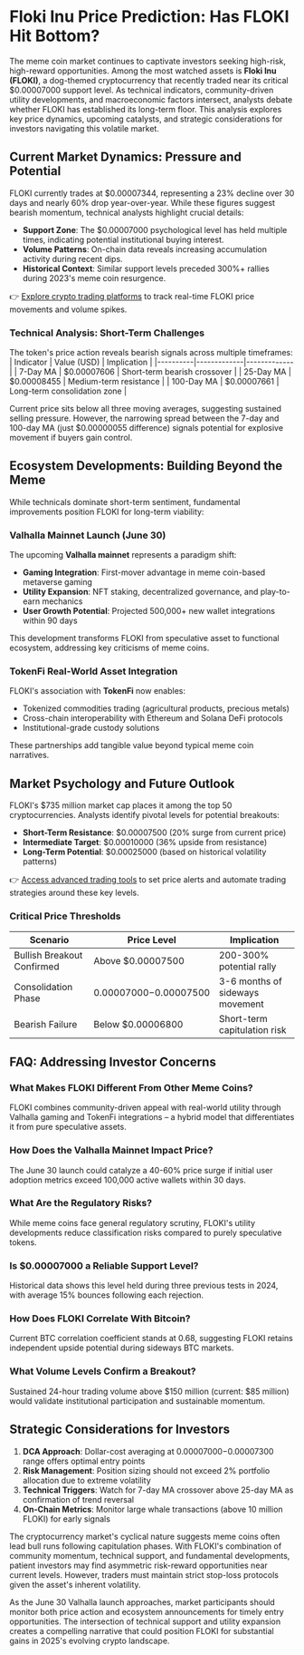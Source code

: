 # Floki Inu Price Prediction: Has FLOKI Hit Bottom?

The meme coin market continues to captivate investors seeking high-risk, high-reward opportunities. Among the most watched assets is **Floki Inu (FLOKI)**, a dog-themed cryptocurrency that recently traded near its critical $0.00007000 support level. As technical indicators, community-driven utility developments, and macroeconomic factors intersect, analysts debate whether FLOKI has established its long-term floor. This analysis explores key price dynamics, upcoming catalysts, and strategic considerations for investors navigating this volatile market.

## Current Market Dynamics: Pressure and Potential

FLOKI currently trades at $0.00007344, representing a 23% decline over 30 days and nearly 60% drop year-over-year. While these figures suggest bearish momentum, technical analysts highlight crucial details:

- **Support Zone**: The $0.00007000 psychological level has held multiple times, indicating potential institutional buying interest.
- **Volume Patterns**: On-chain data reveals increasing accumulation activity during recent dips.
- **Historical Context**: Similar support levels preceded 300%+ rallies during 2023's meme coin resurgence.

👉 [Explore crypto trading platforms](https://bit.ly/okx-bonus) to track real-time FLOKI price movements and volume spikes.

### Technical Analysis: Short-Term Challenges

The token's price action reveals bearish signals across multiple timeframes:
| Indicator | Value (USD) | Implication |
|----------|-------------|-------------|
| 7-Day MA | $0.00007606 | Short-term bearish crossover |
| 25-Day MA | $0.00008455 | Medium-term resistance |
| 100-Day MA | $0.00007661 | Long-term consolidation zone |

Current price sits below all three moving averages, suggesting sustained selling pressure. However, the narrowing spread between the 7-day and 100-day MA (just $0.00000055 difference) signals potential for explosive movement if buyers gain control.

## Ecosystem Developments: Building Beyond the Meme

While technicals dominate short-term sentiment, fundamental improvements position FLOKI for long-term viability:

### Valhalla Mainnet Launch (June 30)

The upcoming **Valhalla mainnet** represents a paradigm shift:
- **Gaming Integration**: First-mover advantage in meme coin-based metaverse gaming
- **Utility Expansion**: NFT staking, decentralized governance, and play-to-earn mechanics
- **User Growth Potential**: Projected 500,000+ new wallet integrations within 90 days

This development transforms FLOKI from speculative asset to functional ecosystem, addressing key criticisms of meme coins.

### TokenFi Real-World Asset Integration

FLOKI's association with **TokenFi** now enables:
- Tokenized commodities trading (agricultural products, precious metals)
- Cross-chain interoperability with Ethereum and Solana DeFi protocols
- Institutional-grade custody solutions

These partnerships add tangible value beyond typical meme coin narratives.

## Market Psychology and Future Outlook

FLOKI's $735 million market cap places it among the top 50 cryptocurrencies. Analysts identify pivotal levels for potential breakouts:

- **Short-Term Resistance**: $0.00007500 (20% surge from current price)
- **Intermediate Target**: $0.00010000 (36% upside from resistance)
- **Long-Term Potential**: $0.00025000 (based on historical volatility patterns)

👉 [Access advanced trading tools](https://bit.ly/okx-bonus) to set price alerts and automate trading strategies around these key levels.

### Critical Price Thresholds

| Scenario | Price Level | Implication |
|---------|-------------|-------------|
| Bullish Breakout Confirmed | Above $0.00007500 | 200-300% potential rally |
| Consolidation Phase | $0.00007000-$0.00007500 | 3-6 months of sideways movement |
| Bearish Failure | Below $0.00006800 | Short-term capitulation risk |

## FAQ: Addressing Investor Concerns

### What Makes FLOKI Different From Other Meme Coins?
FLOKI combines community-driven appeal with real-world utility through Valhalla gaming and TokenFi integrations – a hybrid model that differentiates it from pure speculative assets.

### How Does the Valhalla Mainnet Impact Price?
The June 30 launch could catalyze a 40-60% price surge if initial user adoption metrics exceed 100,000 active wallets within 30 days.

### What Are the Regulatory Risks?
While meme coins face general regulatory scrutiny, FLOKI's utility developments reduce classification risks compared to purely speculative tokens.

### Is $0.00007000 a Reliable Support Level?
Historical data shows this level held during three previous tests in 2024, with average 15% bounces following each rejection.

### How Does FLOKI Correlate With Bitcoin?
Current BTC correlation coefficient stands at 0.68, suggesting FLOKI retains independent upside potential during sideways BTC markets.

### What Volume Levels Confirm a Breakout?
Sustained 24-hour trading volume above $150 million (current: $85 million) would validate institutional participation and sustainable momentum.

## Strategic Considerations for Investors

1. **DCA Approach**: Dollar-cost averaging at $0.00007000-$0.00007300 range offers optimal entry points
2. **Risk Management**: Position sizing should not exceed 2% portfolio allocation due to extreme volatility
3. **Technical Triggers**: Watch for 7-day MA crossover above 25-day MA as confirmation of trend reversal
4. **On-Chain Metrics**: Monitor large whale transactions (above 10 million FLOKI) for early signals

The cryptocurrency market's cyclical nature suggests meme coins often lead bull runs following capitulation phases. With FLOKI's combination of community momentum, technical support, and fundamental developments, patient investors may find asymmetric risk-reward opportunities near current levels. However, traders must maintain strict stop-loss protocols given the asset's inherent volatility.

As the June 30 Valhalla launch approaches, market participants should monitor both price action and ecosystem announcements for timely entry opportunities. The intersection of technical support and utility expansion creates a compelling narrative that could position FLOKI for substantial gains in 2025's evolving crypto landscape.